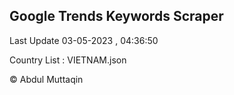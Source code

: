 

## Google Trends Keywords Scraper 
 
Last Update 03-05-2023 , 04:36:50

Country List :
VIETNAM.json



© Abdul Muttaqin 
